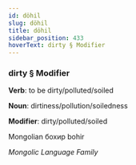 ```yaml
---
id: döhil
slug: döhil
title: döhil
sidebar_position: 433
hoverText: dirty § Modifier
---
```


### dirty § Modifier

**Verb**: to be dirty/polluted/soiled

**Noun**: dirtiness/pollution/soiledness

**Modifier**: dirty/polluted/soiled

Mongolian бохир bohir 

*Mongolic Language Family*